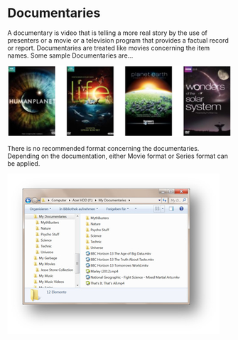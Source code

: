 # Documentaries

A documentary is video that is telling a more real story by the use of presenters or a movie or a television program that provides a factual record or report.  Documentaries are treated like movies concerning the item names.  Some sample Documentaries are...

![](Documentaries.jpg)

There is no recommended format concerning the documentaries.  Depending on the documentation, either Movie format or Series format can be applied.

![](DocumentariesFormat.jpg)
